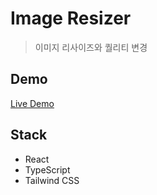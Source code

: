 # Image Resizer

> 이미지 리사이즈와 퀄리티 변경

## Demo

[Live Demo](https://sajinresizer.netlify.app/)

## Stack

- React
- TypeScript
- Tailwind CSS
